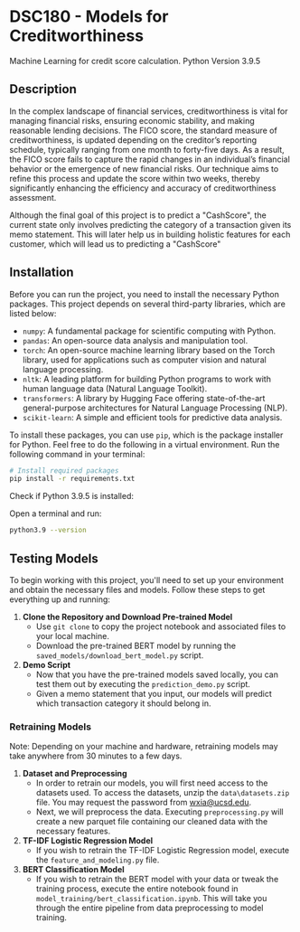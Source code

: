 
# DSC180 - Models for Creditworthiness 

Machine Learning for credit score calculation. Python Version 3.9.5

## Description

In the complex landscape of financial services, creditworthiness is vital for managing financial risks, ensuring economic stability, and making reasonable lending decisions. The FICO score, the standard measure of creditworthiness, is updated depending on the creditor’s reporting schedule, typically ranging from one month to forty-five days. As a result, the FICO score fails to capture the rapid changes in an individual’s financial behavior or the emergence of new financial risks. Our technique aims to refine this process and update the score within two weeks, thereby significantly enhancing the efficiency and accuracy of creditworthiness assessment. 

Although the final goal of this project is to predict a "CashScore", the current state only involves predicting the category of a transaction given its memo statement. This will later help us in building holistic features for each customer, which will lead us to predicting a "CashScore"

## Installation

Before you can run the project, you need to install the necessary Python packages. This project depends on several third-party libraries, which are listed below:

- `numpy`: A fundamental package for scientific computing with Python.
- `pandas`: An open-source data analysis and manipulation tool.
- `torch`: An open-source machine learning library based on the Torch library, used for applications such as computer vision and natural language processing.
- `nltk`: A leading platform for building Python programs to work with human language data (Natural Language Toolkit).
- `transformers`: A library by Hugging Face offering state-of-the-art general-purpose architectures for Natural Language Processing (NLP).
- `scikit-learn`: A simple and efficient tools for predictive data analysis.

To install these packages, you can use `pip`, which is the package installer for Python. Feel free to do the following in a virtual environment. Run the following command in your terminal:

```bash
# Install required packages
pip install -r requirements.txt
```
Check if Python 3.9.5 is installed:

Open a terminal and run:

```bash
python3.9 --version
```

## Testing Models

To begin working with this project, you'll need to set up your environment and obtain the necessary files and models. Follow these steps to get everything up and running:

1. **Clone the Repository and Download Pre-trained Model**
   - Use `git clone` to copy the project notebook and associated files to your local machine.
   - Download the pre-trained BERT model by running the `saved_models/download_bert_model.py` script.
2. **Demo Script**
   - Now that you have the pre-trained models saved locally, you can test them out by executing the `prediction_demo.py` script.
   - Given a memo statement that you input, our models will predict which transaction category it should belong in.

### Retraining Models

Note: Depending on your machine and hardware, retraining models may take anywhere from 30 minutes to a few days.

1. **Dataset and Preprocessing**
   - In order to retrain our models, you will first need access to the datasets used. To access the datasets, unzip the `data\datasets.zip` file. You may request the password from wxia@ucsd.edu.
   - Next, we will preprocess the data. Executing `preprocessing.py` will create a new parquet file containing our cleaned data with the necessary features.
2. **TF-IDF Logistic Regression Model**
   - If you wish to retrain the TF-IDF Logistic Regression model, execute the `feature_and_modeling.py` file.
3. **BERT Classification Model**
   - If you wish to retrain the BERT model with your data or tweak the training process, execute the entire notebook found in `model_training/bert_classification.ipynb`. This will take you through the entire pipeline from data preprocessing to model training.


